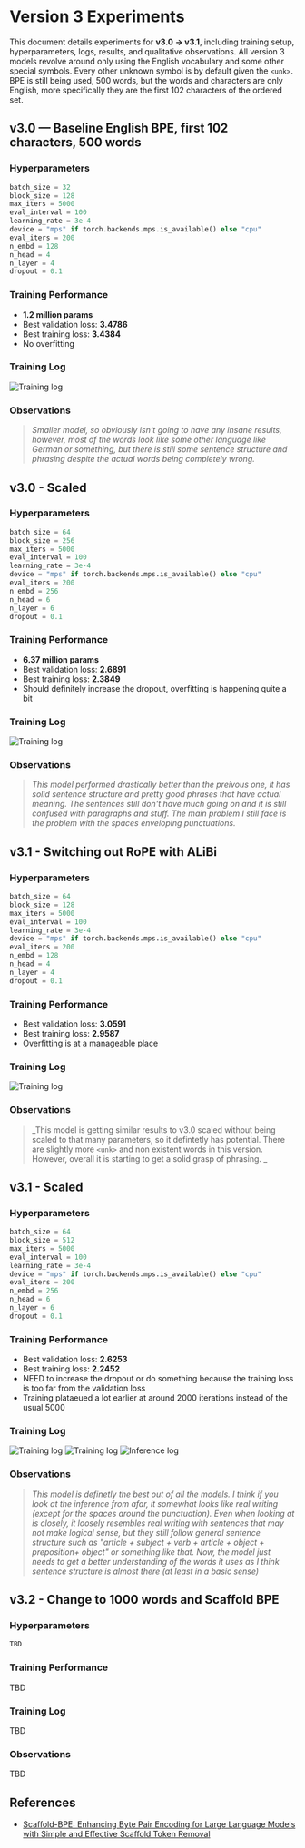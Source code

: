 # Version 3 Experiments

This document details experiments for **v3.0 → v3.1**, including training setup, hyperparameters, logs, results, and qualitative observations.
All version 3 models revolve around only using the English vocabulary and some other special symbols. Every other unknown symbol is by default given the `<unk>`. BPE is still being used, 500 words, but the words and characters are only English, more specifically they are the first 102 characters of the ordered set.

## v3.0 — Baseline English BPE, first 102 characters, 500 words

### Hyperparameters

```python
batch_size = 32
block_size = 128
max_iters = 5000
eval_interval = 100
learning_rate = 3e-4
device = "mps" if torch.backends.mps.is_available() else "cpu"
eval_iters = 200
n_embd = 128
n_head = 4
n_layer = 4
dropout = 0.1
```

### Training Performance

- **1.2 million params**
- Best validation loss: **3.4786**
- Best training loss: **3.4384**
- No overfitting

### Training Log

![Training log](images/v3.0_log.png)

### Observations

> _Smaller model, so obviously isn't going to have any insane results, however, most of the words look like some other language like German or something, but there is still some sentence structure and phrasing despite the actual words being completely wrong._

## v3.0 - Scaled

### Hyperparameters

```python
batch_size = 64
block_size = 256
max_iters = 5000
eval_interval = 100
learning_rate = 3e-4
device = "mps" if torch.backends.mps.is_available() else "cpu"
eval_iters = 200
n_embd = 256
n_head = 6
n_layer = 6
dropout = 0.1
```

### Training Performance

- **6.37 million params**
- Best validation loss: **2.6891**
- Best training loss: **2.3849**
- Should definitely increase the dropout, overfitting is happening quite a bit

### Training Log

![Training log](images/v3.0_scaled_log.png)

### Observations

> _This model performed drastically better than the preivous one, it has solid sentence structure and pretty good phrases that have actual meaning. The sentences still don't have much going on and it is still confused with paragraphs and stuff. The main problem I still face is the problem with the spaces enveloping punctuations._

## v3.1 - Switching out RoPE with ALiBi

### Hyperparameters

```python
batch_size = 64
block_size = 128
max_iters = 5000
eval_interval = 100
learning_rate = 3e-4
device = "mps" if torch.backends.mps.is_available() else "cpu"
eval_iters = 200
n_embd = 128
n_head = 4
n_layer = 4
dropout = 0.1
```

### Training Performance

- Best validation loss: **3.0591**
- Best training loss: **2.9587**
- Overfitting is at a manageable place

### Training Log

![Training log](images/v3.1_log.png)

### Observations

> _This model is getting similar results to v3.0 scaled without being scaled to that many parameters, so it defintetly has potential. There are slightly more `<unk>` and non existent words in this version. However, overall it is starting to get a solid grasp of phrasing. _

## v3.1 - Scaled

### Hyperparameters

```python
batch_size = 64
block_size = 512
max_iters = 5000
eval_interval = 100
learning_rate = 3e-4
device = "mps" if torch.backends.mps.is_available() else "cpu"
eval_iters = 200
n_embd = 256
n_head = 6
n_layer = 6
dropout = 0.1
```

### Training Performance

- Best validation loss: **2.6253**
- Best training loss: **2.2452**
- NEED to increase the dropout or do something because the training loss is too far from the validation loss
- Training plataeued a lot earlier at around 2000 iterations instead of the usual 5000

### Training Log

![Training log](images/v3.1_scaled_log1.png)
![Training log](images/v3.1_scaled_log2.png)
![Inference log](images/v3.1_scaled_inference.png)

### Observations

> _This model is definetly the best out of all the models. I think if you look at the inference from afar, it somewhat looks like real writing (except for the spaces around the punctuation). Even when looking at is closely, it loosely resembles real writing with sentences that may not make logical sense, but they still follow general sentence structure such as "article + subject + verb + article + object + preposition+ object" or something like that. Now, the model just needs to get a better understanding of the words it uses as I think sentence structure is almost there (at least in a basic sense)_

## v3.2 - Change to 1000 words and Scaffold BPE

### Hyperparameters

```python
TBD
```

### Training Performance

TBD

### Training Log

TBD

### Observations

TBD

## References

- [Scaffold-BPE: Enhancing Byte Pair Encoding for Large Language Models with Simple and Effective Scaffold Token Removal](https://arxiv.org/abs/2404.17808)
